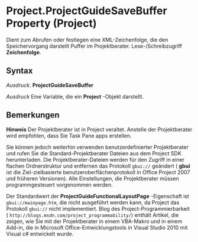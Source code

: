 
# Project.ProjectGuideSaveBuffer Property (Project)

Dient zum Abrufen oder festlegen eine XML-Zeichenfolge, die den Speichervorgang darstellt Puffer im Projektberater. Lese-/Schreibzugriff  **Zeichenfolge**.


## Syntax

 _Ausdruck_. **ProjectGuideSaveBuffer**

 _Ausdruck_ Eine Variable, die ein **Project** -Objekt darstellt.


## Bemerkungen


 **Hinweis**  Der Projektberater ist in Project veraltet. Anstelle der Projektberater wird empfohlen, dass Sie Task Pane apps erstellen.

Sie können jedoch weiterhin verwenden benutzerdefinierter Projektberater und rufen Sie die Standard-Projektberater Dateien aus dem Project SDK herunterladen. Die Projektberater-Dateien werden für den Zugriff in einer flachen Ordnerstruktur und entfernen das Protokoll  `gbui://` geändert ( **gbui** ist die Ziel-zielbasierte benutzeroberflächenprotokoll in Office Project 2007 und früheren Versionen). Alle Einstellungen, die Projektberater müssen programmgesteuert vorgenommen werden.

Der Standardwert der  **ProjectGuideFunctionalLayoutPage** -Eigenschaft ist `gbui://mainpage.htm`, die nicht ausgeführt werden kann, da Project das Protokoll  `gbui://` nicht implementiert. Blog des Project-Programmierbarkeit ( `http://blogs.msdn.com/project_programmability/`) enthält Artikel, die zeigen, wie Sie mit der Projektberater in einem VBA-Makro und in einem Add-in, die in Microsoft Office-Entwicklungstools in Visual Studio 2010 mit Visual c# entwickelt wurde.

